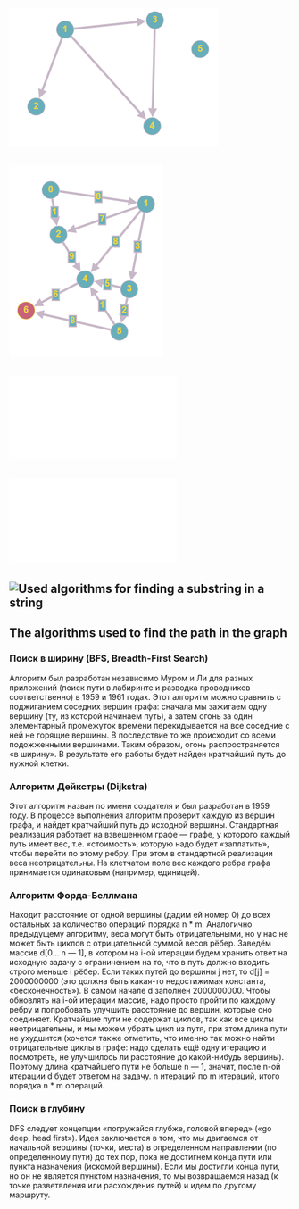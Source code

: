 ## ![Graph test1](results/graph1.png)
## ![Graph test2](results/graph2.png)
## ![Bench search substring in string results](results/SearchStringBenchRESULTS.txt)
## ![Path finding graphs algorithms bench results](results/GraphsAlgorithmsBenchResults.txt)
## ![Used algorithms for finding a substring in a string](https://habr.com/ru/post/111449)
## The algorithms used to find the path in the graph
### Поиск в ширину (BFS, Breadth-First Search)
Алгоритм был разработан независимо Муром и Ли для разных приложений (поиск пути в лабиринте и разводка проводников соответственно) в 1959 и 1961 годах. Этот алгоритм можно сравнить с поджиганием соседних вершин графа: сначала мы зажигаем одну вершину (ту, из которой начинаем путь), а затем огонь за один элементарный промежуток времени перекидывается на все соседние с ней не горящие вершины. В последствие то же происходит со всеми подожженными вершинами. Таким образом, огонь распространяется «в ширину». В результате его работы будет найден кратчайший путь до нужной клетки.
### Алгоритм Дейкстры (Dijkstra)
Этот алгоритм назван по имени создателя и был разработан в 1959 году. В процессе выполнения алгоритм проверит каждую из вершин графа, и найдет кратчайший путь до исходной вершины. Стандартная реализация работает на взвешенном графе — графе, у которого каждый путь имеет вес, т.е. «стоимость», которую надо будет «заплатить», чтобы перейти по этому ребру. При этом в стандартной реализации веса неотрицательны. На клетчатом поле вес каждого ребра графа принимается одинаковым (например, единицей).
### Алгоритм Форда-Беллмана
Находит расстояние от одной вершины (дадим ей номер 0) до всех остальных за количество операций порядка n * m. Аналогично предыдущему алгоритму, веса могут быть отрицательными, но у нас не может быть циклов с отрицательной суммой весов рёбер.
Заведём массив d[0… n — 1], в котором на i-ой итерации будем хранить ответ на исходную задачу с ограничением на то, что в путь должно входить строго меньше i рёбер. Если таких путей до вершины j нет, то d[j] = 2000000000 (это должна быть какая-то недостижимая константа, «бесконечность»). В самом начале d заполнен 2000000000. Чтобы обновлять на i-ой итерации массив, надо просто пройти по каждому ребру и попробовать улучшить расстояние до вершин, которые оно соединяет. Кратчайшие пути не содержат циклов, так как все циклы неотрицательны, и мы можем убрать цикл из путя, при этом длина пути не ухудшится (хочется также отметить, что именно так можно найти отрицательные циклы в графе: надо сделать ещё одну итерацию и посмотреть, не улучшилось ли расстояние до какой-нибудь вершины). Поэтому длина кратчайшего пути не больше n — 1, значит, после n-ой итерации d будет ответом на задачу.
n итераций по m итераций, итого порядка n * m операций.
### Поиск в глубину
DFS следует концепции «погружайся глубже, головой вперед» («go deep, head first»). Идея заключается в том, что мы двигаемся от начальной вершины (точки, места) в определенном направлении (по определенному пути) до тех пор, пока не достигнем конца пути или пункта назначения (искомой вершины). Если мы достигли конца пути, но он не является пунктом назначения, то мы возвращаемся назад (к точке разветвления или расхождения путей) и идем по другому маршруту.
